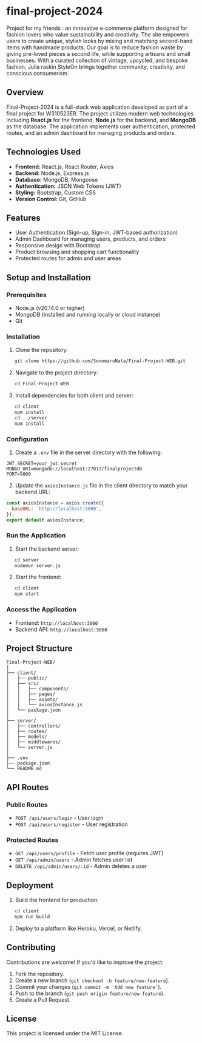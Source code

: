 # final-project-2024

Project for my friends : an innovative e-commerce platform designed for fashion lovers who value sustainability and creativity. The site empowers users to create unique, stylish looks by mixing and matching second-hand items with handmade products. Our goal is to reduce fashion waste by giving pre-loved pieces a second life, while supporting artisans and small businesses. With a curated collection of vintage, upcycled, and bespoke fashion, Julia raskin StyleOn brings together community, creativity, and conscious consumerism.


## Overview
Final-Project-2024 is a full-stack web application developed as part of a final project for W310523ER. The project utilizes modern web technologies including **React.js** for the frontend, **Node.js** for the backend, and **MongoDB** as the database. The application implements user authentication, protected routes, and an admin dashboard for managing products and orders.

## Technologies Used
- **Frontend:** React.js, React Router, Axios
- **Backend:** Node.js, Express.js
- **Database:** MongoDB, Mongoose
- **Authentication:** JSON Web Tokens (JWT)
- **Styling:** Bootstrap, Custom CSS
- **Version Control:** Git, GitHub

## Features
- User Authentication (Sign-up, Sign-in, JWT-based authorization)
- Admin Dashboard for managing users, products, and orders
- Responsive design with Bootstrap
- Product browsing and shopping cart functionality
- Protected routes for admin and user areas

## Setup and Installation
### Prerequisites
- Node.js (v20.14.0 or higher)
- MongoDB (installed and running locally or cloud instance)
- Git

### Installation
1. Clone the repository:
```bash
   git clone https://github.com/SonomaruNata/Final-Project-WEB.git
```
2. Navigate to the project directory:
```bash
   cd Final-Project-WEB
```
3. Install dependencies for both client and server:
```bash
   cd client
   npm install
   cd ../server
   npm install
```

### Configuration
1. Create a `.env` file in the server directory with the following:
```
JWT_SECRET=your_jwt_secret
MONGO_URI=mongodb://localhost:27017/finalprojectdb
PORT=5000
```
2. Update the `axiosInstance.js` file in the client directory to match your backend URL:
```javascript
const axiosInstance = axios.create({
  baseURL: 'http://localhost:5000',
});
export default axiosInstance;
```

### Run the Application
1. Start the backend server:
```bash
   cd server
   nodemon server.js
```
2. Start the frontend:
```bash
   cd client
   npm start
```

### Access the Application
- Frontend: `http://localhost:3000`
- Backend API: `http://localhost:5000`

## Project Structure
```
Final-Project-WEB/
│
├── client/
│   ├── public/
│   ├── src/
│   │   ├── components/
│   │   ├── pages/
│   │   ├── assets/
│   │   └── axiosInstance.js
│   └── package.json
│
├── server/
│   ├── controllers/
│   ├── routes/
│   ├── models/
│   ├── middlewares/
│   └── server.js
│
├── .env
├── package.json
└── README.md
```

## API Routes
### Public Routes
- `POST /api/users/login` - User login
- `POST /api/users/register` - User registration

### Protected Routes
- `GET /api/users/profile` - Fetch user profile (requires JWT)
- `GET /api/admin/users` - Admin fetches user list
- `DELETE /api/admin/users/:id` - Admin deletes a user

## Deployment
1. Build the frontend for production:
```bash
   cd client
   npm run build
```
2. Deploy to a platform like Heroku, Vercel, or Netlify.

## Contributing
Contributions are welcome! If you'd like to improve the project:
1. Fork the repository.
2. Create a new branch (`git checkout -b feature/new-feature`).
3. Commit your changes (`git commit -m 'Add new feature'`).
4. Push to the branch (`git push origin feature/new-feature`).
5. Create a Pull Request.

## License
This project is licensed under the MIT License.



